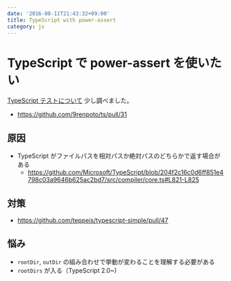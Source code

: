```yaml
---
date: '2016-08-11T21:43:32+09:00'
title: TypeScript with power-assert
category: js
---
```


# TypeScript で power-assert を使いたい

[TypeScript テストについて](/entry/2016/06/23/typescript-module-test/)
少し調べました。

- <https://github.com/9renpoto/ts/pull/31>

## 原因

- TypeScript がファイルパスを相対パスか絶対パスのどちらかで返す場合がある
  - <https://github.com/Microsoft/TypeScript/blob/204f2c16c0d6ff851e4798c03a9646b625ac2bd7/src/compiler/core.ts#L821-L825>

## 対策

- <https://github.com/teppeis/typescript-simple/pull/47>

## 悩み

- `rootDir`, `outDir` の組み合わせで挙動が変わることを理解する必要がある
- `rootDirs` が入る（TypeScript 2.0~)
